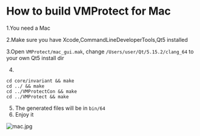 # How to build VMProtect for Mac
1.You need a Mac 

2.Make sure you have Xcode,CommandLineDeveloperTools,Qt5 installed

3.Open `VMProtect/mac_gui.mak`, change `/Users/user/Qt/5.15.2/clang_64`  to your own Qt5 install dir

4.
```
cd core/invariant && make
cd ../ && make
cd ../VMProtectCon && make
cd ../VMProtect && make
```

5. The generated files will be in `bin/64`
6. Enjoy it

![mac.jpg](https://github.com/61bcdefg/vmprotect-3.5.1/blob/master/mac.jpg?raw=true)
